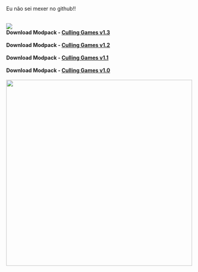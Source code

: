 <body>

Eu não sei mexer no github!!

<br>
<img src="https://media1.tenor.com/m/Rpk3q-OLFeYAAAAC/hakari-dance-hakari.gif">
<br>
<b>Download Modpack - <a href="https://drive.google.com/file/d/1nbIDSrtruX-ghtucJJIGbwOkAt3Bqjsh/view?usp=sharing">Culling Games v1.3</a> </b>
<br><br>
<b>Download Modpack - <a href="https://drive.google.com/file/d/1QtgTqXA9WNqSQOLSi98yD-wQ1MwyxlWA/view?usp=sharing">Culling Games v1.2</a> </b>
<br><br>
<b>Download Modpack - <a href="https://drive.google.com/file/d/1jIj9B5bp62SfqLjPhYPEgGrcpUxSeywc/view?usp=sharing">Culling Games v1.1</a> </b>
<br><br>
<b>Download Modpack - <a href="https://drive.google.com/file/d/1TQcwQwrUqPEH5Wh-iibFDIokRQPkks5U/view?usp=sharing">Culling Games v1.0</a> </b>
<br>
<br>
<img src="https://media1.tenor.com/m/N-i7qFwh_N8AAAAd/jujutsu-kaisen-shibuya-arc-aoi-todo-shibuya-arc.gif" style="height:auto; width:500px;">
</body>
